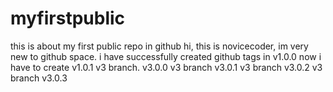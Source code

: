 # myfirstpublic
this is about my first public repo in github
hi, this is novicecoder, im very new to github space.
i have successfully created github tags in v1.0.0
now i have to create v1.0.1
v3 branch. v3.0.0
v3 branch v3.0.1
v3 branch v3.0.2
v3 branch v3.0.3
